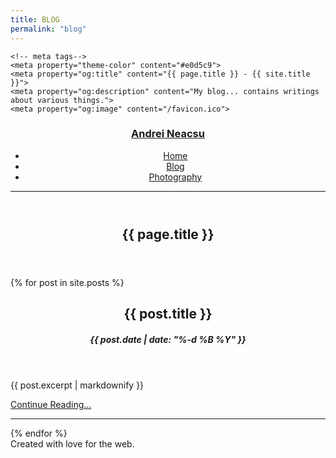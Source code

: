 ```yaml
---
title: BLOG
permalink: "blog"
---
```


<html lang="en">
<head>
    <meta charset="UTF-8">
    <meta http-equiv="X-UA-Compatible" content="IE=edge">
    <meta name="viewport" content="width=device-width, initial-scale=1.0">
    <link rel="stylesheet" href="/assets/css/style.css">
    <title>{{ page.title }} - {{ site.title }}</title>

    <!-- meta tags-->
    <meta property="theme-color" content="#e0d5c9">
    <meta property="og:title" content="{{ page.title }} - {{ site.title }}">
    <meta property="og:description" content="My blog... contains writings about various things.">
    <meta property="og:image" content="/favicon.ico">
</head>
<body id="index">
    <header>
        <nav>
            <h3>
                <a href="/">Andrei Neacsu</a>
            </h3>
            <ul>
                <li>
                    <a href="/">Home</a>
                </li>
                <li>
                    <a href="/blog/">Blog</a>
                </li>
                <li>
                    <a href="/photos/">Photography</a>
                </li>
            </ul>
        </nav>
        <hr>
    </header>
    <main id="blog">
        <section>
            <header>
                <h1>{{ page.title }}</h1>
            </header>
            {% for post in site.posts %}
            <article class="post">
                <header>
                    <h2>{{ post.title }}</h2>
                    <h4><i>{{ post.date | date: "%-d&nbsp;%B&nbsp;%Y" }}</i></h4>
                </header>
                <p>{{ post.excerpt | markdownify }}</p>
                <p class="read-more"><a href="{{ post.url }}">Continue Reading...</a></p>
                <hr>
            </article>
            {% endfor %}
        </section>
    </main>
    <footer>
        Created with love for the web.
    </footer>
    <script data-goatcounter="https://aneacsu.goatcounter.com/count" async src="//gc.zgo.at/count.js"></script>
</body>
</html>